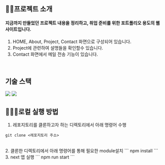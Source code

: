 ## 👩🏻프로젝트 소개

#### 지금까지 만들었던 프로젝트 내용을 정리하고, 취업 준비를 위한 포트폴리오 용도의 웹 사이트입니다.

1. HOME, About, Project, Contact 화면으로 구성되어 있습니다.
2. Project에 관련하여 설명들을 확인할수 있습니다.
3. Contact 화면에서 메일 전송 기능이 있습니다.

<br/>

## 기술 스택

<!-- - Next.js, TypeScript, T -->

<p>
<img src="https://img.shields.io/badge/Next.js-000000?style=for-the-badge&logo=Next.js&logoColor=white">
<img src="https://img.shields.io/badge/Tailwind CSS-06B6D4?style=flat-square&logo=Tailwind CSS&logoColor=white"/>
</p>

## 🏃🏻‍♀️로컬 실행 방법

1. 레포지토리를 클론하고자 하는 디렉토리에서 아래 명령어 수행

```
git clone <레포지토리 주소>
```

<br>
2. 클론한 디렉토리에서 아래 명령어를 통해 필요한 module설치
```
npm install
```
<br>
3. next 앱 실행
```
npm run start
```

